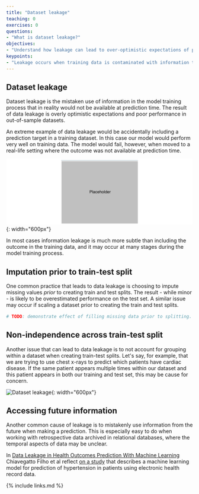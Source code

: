 ```yaml
---
title: "Dataset leakage"
teaching: 0
exercises: 0
questions:
- "What is dataset leakage?"
objectives:
- "Understand how leakage can lead to over-optimistic expectations of performance."
keypoints:
- "Leakage occurs when training data is contaminated with information that is not available at prediction time."
---
```


## Dataset leakage

Dataset leakage is the mistaken use of information in the model training process that in reality would not be available at prediction time. The result of data leakage is overly optimistic expectations and poor performance in out-of-sample datasets.

An extreme example of data leakage would be accidentally including a prediction target in a training dataset. In this case our model would perform very well on training data. The model would fail, however, when moved to a real-life setting where the outcome was not available at prediction time.

![Dataset leakage](../fig/placeholder.png){: width="600px"}

In most cases information leakage is much more subtle than including the outcome in the training data, and it may occur at many stages during the model training process. 

## Imputation prior to train-test split

One common practice that leads to data leakage is choosing to impute missing values *prior* to creating train and test splits. The result - while minor - is likely to be overestimated performance on the test set. A similar issue may occur if scaling a dataset prior to creating the train and test splits.

```python
# TODO: demonstrate effect of filling missing data prior to splitting.
```

## Non-independence across train-test split

Another issue that can lead to data leakage is to not account for grouping within a dataset when creating train-test splits. Let's say, for example, that we are trying to use chest x-rays to predict which patients have cardiac disease. If the same patient appears multiple times within our dataset and this patient appears in both our training and test set, this may be cause for concern.

![Dataset leakage](../fig/x-ray-split.png){: width="600px"}

## Accessing future information

Another common cause of leakage is to mistakenly use information from the future when making a prediction. This is especially easy to do when working with retrospective data archived in relational databases, where the temporal aspects of data may be unclear. 

In [Data Leakage in Health Outcomes Prediction With Machine Learning](https://www.jmir.org/2021/2/e10969/PDF) Chiavegatto Filho et al reflect [on a study](https://www.jmir.org/2018/1/e22/PDF) that describes a machine learning model for prediction of hypertension in patients using electronic health record data.

<!-- TODO: 

## Non-independence across train-test split

Another common issue that can lead to data leakage is to not account for grouping within a dataset when creating train-test splits. Let's say, for example, that we are trying to use chest x-rays to predict which patients have cardiac disease. If the patients are not unique, leakage could occur if the same patient appears in both the training and test sets. The issue would be especially prominent if the patient ID was available to our model during training (in which case, instead of learning to recognise  could learn to recognise the patient). 

-->

<!--  
Task: read section X and answer questions.
-->

{% include links.md %}
